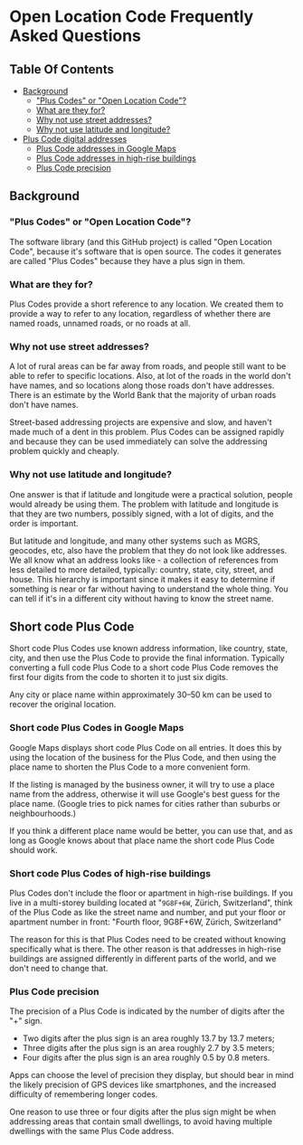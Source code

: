 # Open Location Code Frequently Asked Questions

## Table Of Contents

* [Background](#background)
  * ["Plus Codes" or "Open Location Code"?](#plus-codes-or-open-location-code)
  * [What are they for?](#what-are-they-for)
  * [Why not use street addresses?](#why-not-use-street-addresses)
  * [Why not use latitude and longitude?](#why-not-use-latitude-and-longitude)
* [Plus Code digital addresses](#plus-code-digital-addresses)
  * [Plus Code addresses in Google Maps](#plus-code-addresses-in-google-maps)
  * [Plus Code addresses in high-rise buildings](#plus-code-addresses-in-high-rise-buildings)
  * [Plus Code precision](#plus-code-precision)

## Background

### "Plus Codes" or "Open Location Code"?

The software library (and this GitHub project) is called "Open Location Code", because it's software that is open source. The codes it generates are called "Plus Codes" because they have a plus sign in them.

### What are they for?

Plus Codes provide a short reference to any location. We created them to provide a way to refer to any location, regardless of whether there are named roads, unnamed roads, or no roads at all.

### Why not use street addresses?

A lot of rural areas can be far away from roads, and people still want to be able to refer to specific locations. Also, at lot of the roads in the world don't have names, and so locations along those roads don't have addresses. There is an estimate by the World Bank that the majority of urban roads don't have names.

Street-based addressing projects are expensive and slow, and haven't made much of a dent in this problem. Plus Codes can be assigned rapidly and because they can be used immediately can solve the addressing problem quickly and cheaply.

### Why not use latitude and longitude?

One answer is that if latitude and longitude were a practical solution, people would already be using them. The problem with latitude and longitude is that they are two numbers, possibly signed, with a lot of digits, and the order is important.

But latitude and longitude, and many other systems such as MGRS, geocodes, etc, also have the problem that they do not look like addresses. We all know what an address looks like - a collection of references from less detailed to more detailed, typically: country, state, city, street, and house. This hierarchy is important since it makes it easy to determine if something is near or far without having to understand the whole thing. You can tell if it's in a different city without having to know the street name.

## Short code Plus Code

Short code Plus Codes use known address information, like country, state, city, and then use the Plus Code to provide the final information. Typically converting a full code Plus Code to a short code Plus Code removes the first four digits from the code to shorten it to just six digits.

Any city or place name within approximately 30–50 km can be used to recover the original location.

### Short code Plus Codes in Google Maps

Google Maps displays short code Plus Code on all entries. It does this by using the location of the business for the Plus Code, and then using the place name to shorten the Plus Code to a more convenient form.

If the listing is managed by the business owner, it will try to use a place name from the address, otherwise it will use Google's best guess for the place name. (Google tries to pick names for cities rather than suburbs or neighbourhoods.)

If you think a different place name would be better, you can use that, and as long as Google knows about that place name the short code Plus Code should work.

### Short code Plus Codes of high-rise buildings

Plus Codes don't include the floor or apartment in high-rise buildings. If you live in a multi-storey building located at "`9G8F+6W`, Zürich, Switzerland", think of the Plus Code as like the street name and number, and put your floor or apartment number in front: "Fourth floor, 9G8F+6W, Zürich, Switzerland"

The reason for this is that Plus Codes need to be created without knowing specifically what is there. The other reason is that addresses in high-rise buildings are assigned differently in different parts of the world, and we don't need to change that.

### Plus Code precision

The precision of a Plus Code is indicated by the number of digits after the "+" sign.

*  Two digits after the plus sign is an area roughly 13.7 by 13.7 meters;
*  Three digits after the plus sign is an area roughly 2.7 by 3.5 meters;
*  Four digits after the plus sign is an area roughly 0.5 by 0.8 meters.

Apps can choose the level of precision they display, but should bear in mind the likely precision of GPS devices like smartphones, and the increased difficulty of remembering longer codes.

One reason to use three or four digits after the plus sign might be when addressing areas that contain small dwellings, to avoid having multiple dwellings with the same Plus Code address.

